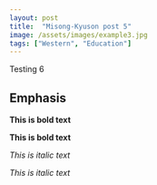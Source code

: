 ```yaml
---
layout: post
title:  "Misong-Kyuson post 5"
image: /assets/images/example3.jpg
tags: ["Western", "Education"]
---
```


Testing 6

## Emphasis

**This is bold text**

__This is bold text__

*This is italic text*

_This is italic text_


